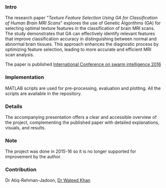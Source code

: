 ### Intro

The research paper "*Texture Feature Selection Using GA for Classification of Human Brain MRI Scans*" explores the use of Genetic Algorithms (GA) for selecting optimal texture features in the classification of brain MRI scans. The study demonstrates that GA can effectively identify relevant features that improve classification accuracy in distinguishing between normal and abnormal brain tissues. This approach enhances the diagnostic process by optimizing feature selection, leading to more accurate and efficient MRI scan analysis.

The paper is published [International Conference on swarm intelligence 2016](https://link.springer.com/chapter/10.1007/978-3-319-41009-8_25)


### Implementation

MATLAB scripts are used for pre-processing, evaluation and plotting. All the scripts are available in the repository.

### Details

The accompanying presentation offers a clear and accessible overview of the project, complementing the published paper with detailed explanations, visuals, and results.

### Note
The project was done in 2015-16 so it is no longer supported for improvement by the author.

### Contribution

Dr Atiq-Rehman-Jadoon, [Dr Waleed Khan](https://www.linkedin.com/in/khanwaleed247?utm_source=share&utm_campaign=share_via&utm_content=profile&utm_medium=android_app)

